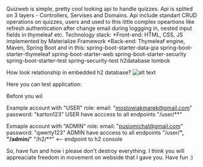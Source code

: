 Quizweb is simple, pretty cool looking api to handle quizzes.
Api is splited on 3 layers - Controllers, Servises and Domains. Api include standart CRUD operations on quizzes, users and used to this little complex opeartions like refresh authentication after change email during loggging in, nested input fields in thymeleaf etc.
Technology stack:
*Front-end: HTML, CSS, JS implemented by Materialize Framework 
*Back-end: Thymeleaf engine, Maven, Spring Boot and in this: 
spring-boot-starter-data-jpa
spring-boot-starter-thymeleaf
spring-boot-starter-web
spring-boot-starter-security
spring-boot-starter-test
spring-security-test
h2database
lombok

How look relationship in embedded h2 database?
![alt text](https://raw.githubusercontent.com/username/projectname/branch/path/to/img.png)

Here you can test application:

Before you wil

Example account with "USER" role:
email: "mostowiakmarek@gmail.com"
password: "karton123"
USER have acccess to all endpoints "/user/**"

Exmaple account with "ADMIN" role:
email: "pusiomichal@gmail.com"
password: "qwerty123"
ADMIN have acccess to all endpoints "/user/**", "/admin/**"
"/h2/**" <-- endpoint to h2 console

So, have fun and how i please don't destroy everything. I think you will appreaciate freedom in movement on webside that I gave you.
Have fun :)
